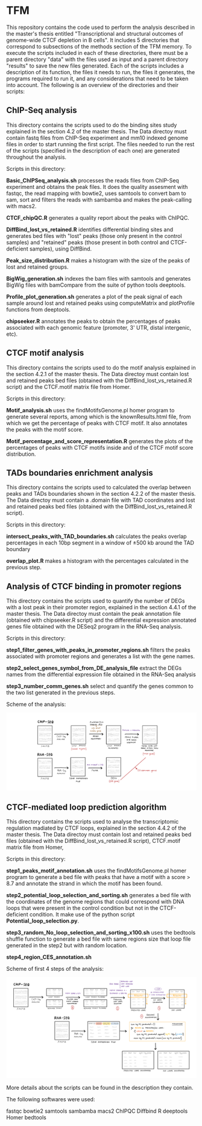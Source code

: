 # TFM

This repository contains the code used to perform the analysis described in the master's thesis entitled "Transcriptional and structural outcomes of genome-wide CTCF depletion in B cells". It includes 5 directories that correspond to subsections of the methods section of the TFM memory. To execute the scripts included in each of these directories, there must be a parent directory "data" with the files used as input and a parent directory "results" to save the new files generated. Each of the scripts includes a description of its function, the files it needs to run, the files it generates, the programs required to run it, and any considerations that need to be taken into account. The following is an overview of the directories and their scripts: 


## ChIP-Seq analysis

This directory contains the scripts used to do the binding sites study explained in the section 4.2 of the master thesis. The Data directoy must contain fastq files from ChIP-Seq experiment and mm10 indexed genome files in order to start running the first script. The files needed to run the rest of the scripts (specified in the description of each one) are generated throughout the analysis. 

Scripts in this directory:

**Basic_ChIPSeq_analysis.sh** processes the reads files from ChIP-Seq experiment and obtains the peak files. It does the quality assesment with fastqc, the read mapping with bowtie2, uses samtools to convert bam to sam, sort and filters the reads with sambamba and makes the peak-calling with macs2. 

**CTCF_chipQC.R** generates a quality report about the peaks with ChIPQC.

**DiffBind_lost_vs_retained.R** identifies differential binding sites and generates bed files with "lost" peaks (those only present in the control samples) and "retained" peaks (those present in both control and CTCF-deficient samples), using DiffBind.  

**Peak_size_distribution.R** makes a histogram with the size of the peaks of lost and retained groups.  

**BigWig_generation.sh** indexes the bam files with samtools and generates BigWig files with bamCompare from the suite of python tools deeptools. 

**Profile_plot_generation.sh** generates a plot of the peak signal of each sample around lost and retained peaks using computeMatrix and plotProfile functions from deeptools. 

**chipseeker.R** annotates the peaks to obtain the percentages of peaks associated with each genomic feature (promoter, 3' UTR, distal intergenic, etc). 

## CTCF motif analysis

This directory contains the scripts used to do the motif analysis explained in the section 4.2.1 of the master thesis. The Data directoy must contain lost and retained peaks bed files (obtained with the DiffBind_lost_vs_retained.R script) and the CTCF.motif matrix file from Homer.  

Scripts in this directory:

**Motif_analysis.sh** uses the findMotifsGenome.pl homer program to generate several reports, among which is the knownResults.html file, from which we get the percentage of peaks with CTCF motif. It also annotates the peaks with the motif score.

**Motif_percentage_and_score_representation.R** generates the plots of the percentages of peaks with CTCF motifs inside and of the CTCF motif score distribution. 

## TADs boundaries enrichment analysis

This directory contains the scripts used to calculated the overlap between peaks and TADs boundaries shown in the section 4.2.2 of the master thesis. The Data directoy must contain a .domain file with TAD coordinates and lost and retained peaks bed files (obtained with the DiffBind_lost_vs_retained.R script).

Scripts in this directory:

**intersect_peaks_with_TAD_boundaries.sh** calculates the peaks overlap percentages in each 10bp segment in a window of ±500 kb around the TAD boundary

**overlap_plot.R** makes a histogram with the percentages calculated in the previous step. 


## Analysis of CTCF binding in promoter regions

This directory contains the scripts used to quantify the number of DEGs with a lost peak in their promoter region, explained in the section 4.4.1 of the master thesis. The Data directoy must contain the peak annotation file (obtained with chipseeker.R script) and the differential expression annotated genes file obtained with the DESeq2 program in the RNA-Seq analysis. 

Scripts in this directory:

**step1_filter_genes_with_peaks_in_promoter_regions.sh** filters the peaks associated with promoter regions and generates a list with the gene names. 

**step2_select_genes_symbol_from_DE_analysis_file** extract the DEGs names from the differential expression file obtained in the RNA-Seq analysis

**step3_number_comm_genes.sh** select and quantify the genes common to the two list generated in the previous steps. 

Scheme of the analysis:

![](Scheme1.png)

## CTCF-mediated loop prediction algorithm

This directory contains the scripts used to analyse the transcriptomic regulation madiated by CTCF loops, explained in the section 4.4.2 of the master thesis. The Data directoy must contain lost and retained peaks bed files (obtained with the DiffBind_lost_vs_retained.R script), CTCF.motif matrix file from Homer, 

Scripts in this directory:

**step1_peaks_motif_annotation.sh** uses the findMotifsGenome.pl homer program to generate a bed file with peaks that have a motif with a score > 8.7 and annotate the strand in which the motif has been found. 

**step2_potential_loop_selection_and_sorting.sh** generates a bed file with the coordinates of the genome regions that could correspond with DNA loops that were present in the control condition but not in the CTCF-deficient condition. It make use of the python script **Potential_loop_selection.py**.

**step3_random_No_loop_selection_and_sorting_x100.sh** uses the bedtools shuffle function to generate a bed file with same regions size that loop file generated in the step2 but with random location.

**step4_region_CES_annotation.sh** 


Scheme of first 4 steps of the analysis:

![](Scheme2.png)


More details about the scripts can be found in the description they contain.

The following softwares were used:

fastqc
bowtie2
samtools
sambamba
macs2
ChIPQC
Diffbind
R
deeptools
Homer
bedtools





